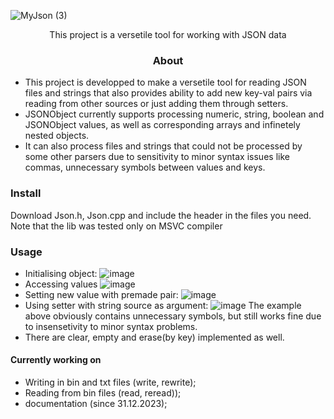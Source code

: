 ![MyJson (3)](https://github.com/Crucinio/MyJson/assets/109169672/f3740dd1-cb71-44b4-bddc-78b0caab9bac)

<p style="text-align: center;">This project is a versetile tool for working with JSON data </p>

<h3 style="text-align: center;">About</h3>

- This project is developped to make a versetile tool for reading JSON files and strings that also provides ability to add new key-val pairs via reading from other sources or just adding them through setters.
- JSONObject currently supports processing numeric, string, boolean and JSONObject values, as well as corresponding arrays and infinetely nested objects.
- It can also process files and strings that could not be processed by some other parsers due to sensitivity to minor syntax issues like commas, unnecessary symbols between values and keys.
### Install
Download Json.h, Json.cpp and include the header in the files you need.
Note that the lib was tested only on MSVC compiler
### Usage
- Initialising object:
![image](https://github.com/Crucinio/MyJson/assets/109169672/fc35cf9f-8f59-481e-b821-97a5e6ee5517)
- Accessing values
![image](https://github.com/Crucinio/MyJson/assets/109169672/c253bb8c-cb11-4b1f-9772-1bb14bdc52b3)
- Setting new value with premade pair:
![image](https://github.com/Crucinio/MyJson/assets/109169672/6f1eda0f-89ec-4986-bd8a-76e8068c65d3)
- Using setter with string source as argument:
![image](https://github.com/Crucinio/MyJson/assets/109169672/7a5c2e62-fcf4-4096-b0f0-9c11d708282c)
The example above obviously contains unnecessary symbols, but still works fine due to insensetivity to minor syntax problems.
- There are clear, empty and erase(by key) implemented as well.

#### Currently working on
- Writing in bin and txt files (write, rewrite);
- Reading from bin files (read, reread));
- documentation (since 31.12.2023);
